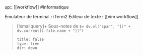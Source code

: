 up:: [[workflow]]
#informatique 

Émulateur de terminal : iTerm2
Éditeur de texte : [[vim workflow]]

> [!smallquery]+ Sous-notes de `$= dv.el("span", "[[" + dv.current().file.name + "]]")`
> ```breadcrumbs
> title: false
> type: tree
> dir: down
> ```

